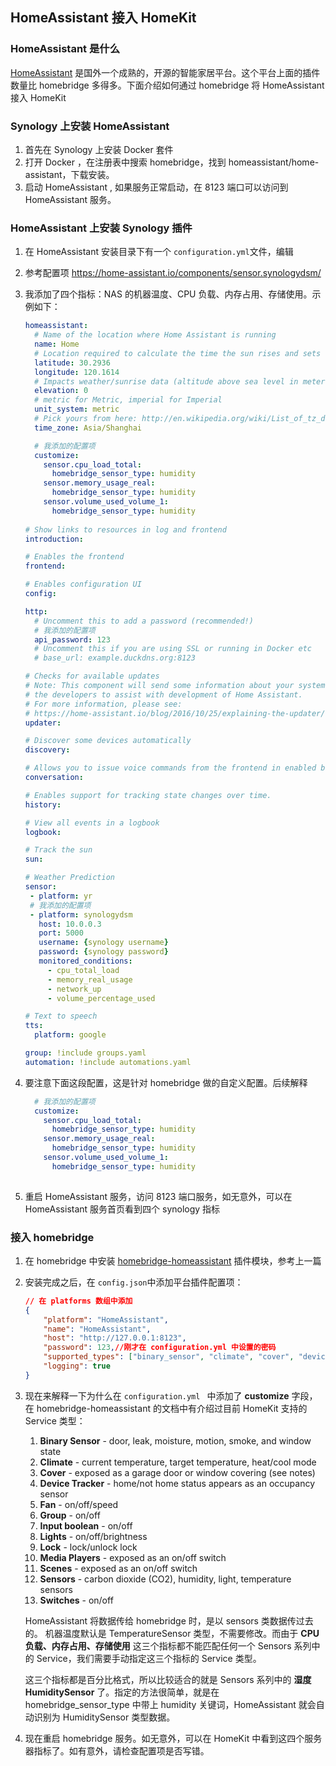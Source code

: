 ## HomeAssistant 接入 HomeKit

### HomeAssistant 是什么

 [HomeAssistant](http://home-assistant.io) 是国外一个成熟的，开源的智能家居平台。这个平台上面的插件数量比 homebridge 多得多。下面介绍如何通过 homebridge 将 HomeAssistant 接入 HomeKit

### Synology 上安装 HomeAssistant

1. 首先在 Synology 上安装 Docker 套件
2. 打开 Docker ，在注册表中搜索 homebridge，找到 homeassistant/home-assistant，下载安装。
3. 启动 HomeAssistant , 如果服务正常启动，在 8123 端口可以访问到 HomeAssistant 服务。

### HomeAssistant 上安装 Synology 插件

1. 在 HomeAssistant 安装目录下有一个 `configuration.yml`文件，编辑

2. 参考配置项 https://home-assistant.io/components/sensor.synologydsm/ 

3. 我添加了四个指标：NAS 的机器温度、CPU 负载、内存占用、存储使用。示例如下：

   ```yaml
   homeassistant:
     # Name of the location where Home Assistant is running
     name: Home
     # Location required to calculate the time the sun rises and sets
     latitude: 30.2936
     longitude: 120.1614
     # Impacts weather/sunrise data (altitude above sea level in meters)
     elevation: 0
     # metric for Metric, imperial for Imperial
     unit_system: metric
     # Pick yours from here: http://en.wikipedia.org/wiki/List_of_tz_database_time_zones
     time_zone: Asia/Shanghai

     # 我添加的配置项
     customize:
       sensor.cpu_load_total:
         homebridge_sensor_type: humidity
       sensor.memory_usage_real:
         homebridge_sensor_type: humidity
       sensor.volume_used_volume_1:
         homebridge_sensor_type: humidity
             
   # Show links to resources in log and frontend
   introduction:

   # Enables the frontend
   frontend:

   # Enables configuration UI
   config:

   http:
     # Uncomment this to add a password (recommended!)
     # 我添加的配置项
     api_password: 123
     # Uncomment this if you are using SSL or running in Docker etc
     # base_url: example.duckdns.org:8123

   # Checks for available updates
   # Note: This component will send some information about your system to
   # the developers to assist with development of Home Assistant.
   # For more information, please see:
   # https://home-assistant.io/blog/2016/10/25/explaining-the-updater/
   updater:

   # Discover some devices automatically
   discovery:

   # Allows you to issue voice commands from the frontend in enabled browsers
   conversation:

   # Enables support for tracking state changes over time.
   history:

   # View all events in a logbook
   logbook:

   # Track the sun
   sun:

   # Weather Prediction
   sensor:
    - platform: yr
    # 我添加的配置项
    - platform: synologydsm
      host: 10.0.0.3
      port: 5000
      username: {synology username}
      password: {synology password}
      monitored_conditions:
        - cpu_total_load
        - memory_real_usage
        - network_up
        - volume_percentage_used

   # Text to speech
   tts:
     platform: google

   group: !include groups.yaml
   automation: !include automations.yaml
   ```

4. 要注意下面这段配置，这是针对 homebridge 做的自定义配置。后续解释

   ```yaml
     # 我添加的配置项
     customize:
       sensor.cpu_load_total:
         homebridge_sensor_type: humidity
       sensor.memory_usage_real:
         homebridge_sensor_type: humidity
       sensor.volume_used_volume_1:
         homebridge_sensor_type: humidity
             
   ```

5. 重启 HomeAssistant 服务，访问 8123 端口服务，如无意外，可以在 HomeAssistant 服务首页看到四个 synology 指标



### 接入 homebridge

1. 在 homebridge 中安装 [homebridge-homeassistant](https://github.com/home-assistant/homebridge-homeassistant) 插件模块，参考上一篇

2. 安装完成之后，在 `config.json`中添加平台插件配置项：

   ```json
   // 在 platforms 数组中添加
   {
       "platform": "HomeAssistant",
       "name": "HomeAssistant",
       "host": "http://127.0.0.1:8123",
       "password": 123,//刚才在 configuration.yml 中设置的密码
       "supported_types": ["binary_sensor", "climate", "cover", "device_tracker", "fan", "group", "input_boolean", "light", "lock", "media_player", "scene", "sensor", "switch"],
       "logging": true
   }
   ```

3. 现在来解释一下为什么在 `configuration.yml ` 中添加了 **customize** 字段，在 homebridge-homeassistant 的文档中有介绍过目前 HomeKit 支持的 Service 类型：

   1. **Binary Sensor** - door, leak, moisture, motion, smoke, and window state
   2. **Climate** - current temperature, target temperature, heat/cool mode
   3. **Cover** - exposed as a garage door or window covering (see notes)
   4. **Device Tracker** - home/not home status appears as an occupancy sensor
   5. **Fan** - on/off/speed
   6. **Group** - on/off
   7. **Input boolean** - on/off
   8. **Lights** - on/off/brightness
   9. **Lock** - lock/unlock lock
   10. **Media Players** - exposed as an on/off switch
   11. **Scenes** - exposed as an on/off switch
   12. **Sensors** - carbon dioxide (CO2), humidity, light, temperature sensors
   13. **Switches** - on/off

   HomeAssistant 将数据传给 homebridge 时，是以 sensors 类数据传过去的。 机器温度默认是 TemperatureSensor 类型，不需要修改。而由于 **CPU 负载、内存占用、存储使用** 这三个指标都不能匹配任何一个 Sensors 系列中的 Service，我们需要手动指定这三个指标的 Service 类型。

   这三个指标都是百分比格式，所以比较适合的就是 Sensors 系列中的 **湿度 HumiditySensor** 了。指定的方法很简单，就是在 homebridge_sensor_type 中带上 humidity 关键词，HomeAssistant 就会自动识别为 HumiditySensor 类型数据。

4. 现在重启 homebridge 服务。如无意外，可以在 HomeKit 中看到这四个服务器指标了。如有意外，请检查配置项是否写错。



